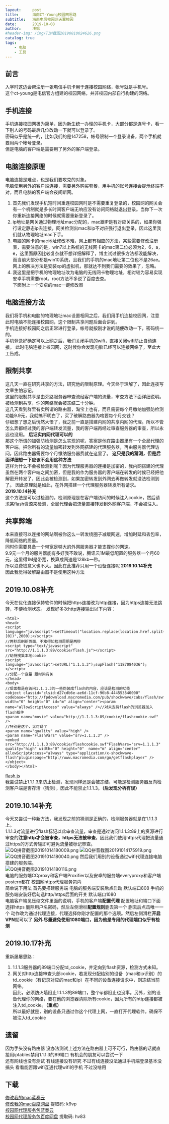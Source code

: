 ```yaml
---
layout:     post
title:      海南CT-Young校园网思路
subtitle:   海南电信校园网天翼校园
date:       2019-10-08
author:     浅唱
#header-img: /img/TIM截图20190810024626.png
catalog: true
tags:
    - 电脑
    - 工具
---
```


## 前言
入学时这边会帮注册一张电信手机卡用于连接校园网络，帐号就是手机号。    
这个ct-young是电信官方组建的校园网络，并非校园内部自行构建的网络。      

## 手机连接
手机连接校园网极为简单，因为新生统一办理的手机卡，大部分都是连号卡，看一下别人的号码最后几位改动一下就可以登录了。    
密码似乎是统一的，比如我们的是147258，帐号限制一个登录设备，两个手机就要用两个帐号登录。    
但是电脑的客户端是需要用了另外的客户端登录。    

## 电脑连接原理
电脑连接是难点，也是我们要攻克的对象。    
电脑使用另外的客户端连接，需要另外购买套餐，用手机的账号连接会提示终端不对，而且电脑的客户端会夜间断网。    
1.  首先我们发现手机短时间重连校园网时是不需要重复登录的，校园网的网关会有一个机制就是多长时间客户端无响应没有访问网络就退出登录。当你下一次你重新连接网络的时候就需要重新登录了。    
2.  ip地址是网关通过物理地址mac分配的，mac跟IP是有对应关系的，如果你强行设定静态ip去连接，网关检测出mac和ip不对应强行退出登录，因此这里我们就从物理地址mac下手。    
3.  电脑的网卡的mac地址修改不难，网上都有相应的方法，某些需要修改注册表，需要注意的是，win7以上系统的无线网卡的mac第二位必须为2，6，a，e，这里面原因比较复杂就不想详细解释了，博主试过很多方法都没能解决，而当前大部分都是win10系统，且我们的手机的mac地址第二位也不是26ae。网上的解决方法是安装xp的虚拟机，那就达不到我们需要的效果了，忽略。
4. 我这里是把手机的物理地址改为电脑的无线网卡物理地址，相对较为容易实现安卓手机需要root。root方法不多说了百度去查。    
下面附上一个安卓的mac一键修改器    

## 电脑连接方法     
我们将手机和电脑的物理地址mac设置相同之后，我们用手机连接校园网，注意此时电脑不能连接校园网，这个限制共享问题后面会讲到。    
手机连接好校园网之后正常进行登录，帐号就按刚才说的随便改动一下，密码统一的。    
手机登录好确定可以上网之后，我们关闭手机的wifi，直接关闭wifi防止自动连接。
此时电脑连接上校园网，这时候你会发现电脑已经可以连接网络了，至此大工告成。

## 限制共享
这几天一直在研究共享的方法，研究他的限制原理。今天终于理解了，因此连夜写文章生怕忘记。    
这里的限制共享是由旁路服务器审查流经客户端的流量，审查方法下面详细说明。被检测到共享，你的网络就会被冻结二十分钟。    
这几天看到群里有卖所谓的路由器，淘宝上也有，而且需要每个月缴纳加强防检测功能9.9元，我就搞不明白了，买了破解路由器为啥要每个月交钱？    
仔细想了想之后恍然大悟了，我之前一直是搭建内网的共享内网的代理。所以不管怎么弄都经过我的客户端转发流量，我的客户端再经过审查服务器的审查，所以永远也没用。    **后证实内网代理可以的**        
那这个所谓的加强防检测是怎么实现的呢，答案是他在路由器里有一个全局代理的客户端。把你所有的流量加密转发到外网搭建的代理服务器，再由服务器代理访问，因此路由器需要每个月缴纳服务器费就在这里了。        **这只是我的猜测，但是后面详细想一下应该不会用这种方法**    
这样为什么不会被检测到呢？因为代理服务器的连接是加密的，我内网搭建的代理虽然在两个客户端之间加密，但是我的作为服务器的客户端在转发的时候已经把他解密开转发了，因此会被检测到，如果加密转发到外网去再做转发就没法检测到了。
因此原理就是如此，在外网搭建一个代理服务器转发所有请求。      
**2019.10.14补充**          
这个方法是可以过检测的，检测原理是在客户端访问的时候注入cookie，然后请求某flash资源来检测，全局代理会把流量直接转发到外网客户端，不会被注入。        

## 共享弊端
本来直接可以连接的网站啊被你这么一转发绕圈子减缓网速，增加时延和丢包率，降低网络的质量。    
同时你需要具备一个带宽足够大的外网服务器才能支撑你的网速。    
9.9元一个月的服务器能有多好我不敢说，腾讯云1M最低配置的服务器一个月60元，这里得1M是带宽，换算成网速是128kb一秒。    
所以浪费钱意义也不大。因此在此推荐只用一个设备连接呢
**2019.10.14补充**          
因此我觉得破解路由器不是使用这种方法    

## 2019.10.08补充
今天在优化连接保持软件的时候把https连接改为http连接，因为https连接无法跳转，不便检测状态。
发现好多次http连接输出以下内容：    

	<html>
	<head>
	<script language="javascript">setTimeout("location.replace(location.href.split(\"#\")[0])",2000);</script>
	//两秒后刷新页面，不难得知检测周期是两秒
	<script type="text/javascript" src="http://1.1.1.3:89/cookie/flash.js"></script>
	//劫持搜集本地cookie
	<script language="javascript">setURL("1.1.1.3");supFlash("1187084036");</script>
	//分配一个变量 跟时间有关
	</head>
	<body>
	//后面都是在访问1.1.1.3的一些伪装成flash的内容，应该是检测的功能
	<object classid="clsid:d27cdb6e-ae6d-11cf-96b8-444553540000" codebase="http://fpdownload.macromedia.com/pub/shockwave/cabs/flash/swflash.cab#version=7,0,0,0" width="0" height="0" id="m" align="center"><param name="allowScriptAccess" value="always" />//对未支持flash的浏览器加入flash插件
	<param name="movie" value="http://1.1.1.3:89/cookie/flashcookie.swf" />
	//特别是这个，太可疑了
	<param name="quality" value="high" />
	<param name="FlashVars" value="srv=1.1.1.3" />
	<embed src="http://1.1.1.3:89/cookie/flashcookie.swf"FlashVars="srv=1.1.1.3" quality="high" width="0" height="0"  name="m" align="center" allowScriptAccess="always" type="application/x-shockwave-flash"pluginspage="http://www.macromedia.com/go/getflashplayer" />
	</object>
	</body></html>
	
[flash.js](/img/flash.js)  
我尝试禁止1.1.1.3来防止检测，发现同样还是会被冻结，可能是检测服务器反向检测客户端是否存活（猜测），因此不能禁止1.1.1.3。**（后发现分析有误）** 


## 2019.10.14补充    
今天又尝试一种新方法，我发现之前的猜测是正确的，检测服务器就是在1.1.1.3上。            
1.1.1.3对流量进行flash标记以此审查流量，审查是通过访问1.1.1.3:89上的资源进行审查的**注意http才会被审查，https无法被审查**。因此我们使用https代理把流量通过https的方式传输即可避免流量被标记审查。            
![QQ拼音截图20191014180009.png](https://cdn.jsdelivr.net/gh/qcnhy/img/QQ拼音截图20191014180009.png)
![QQ拼音截图20191014175919.png](https://cdn.jsdelivr.net/gh/qcnhy/img/QQ拼音截图20191014175919.png)
![QQ拼音截图20191014180040.png](https://cdn.jsdelivr.net/gh/qcnhy/img/QQ拼音截图20191014180040.png)
然后我们用别的设备通过wifi代理连接电脑搭建的服务端。    
![QQ拼音截图20191014180116.png](https://cdn.jsdelivr.net/gh/qcnhy/img/QQ拼音截图20191014180116.png)        
电脑的服务端CCproxy和客户端Proxifier以及安卓的服务端everyproxy和客户端postern都在 校园网https代理服务包内        
简单说下用法 首先要搭建服务端 电脑的服务端安装后点启动 默认端口808 手机的服务端安装好后勾选http/https后面的开关 默认端口1080    
电脑客户端见压缩文件里面的说明，手机的客户端**配置代理** 配置地址和端口下面选择https 删除用户名密码，然后左侧滑栏**配置规则**删去第一个 删去后点击唯一一个 动作改为通过代理连接，代理选择你刚才配置的那个选项。然后左侧滑栏**开启VPN**就可以了
**另外 尽量避免使用1080端口，因为他是专用的代理端口似乎有检测**

## 2019.10.17补充       
重新屡屡思路：
1. 1.1.1.3服务器的89端口分配td_cookie，并定向到flash资源，检测方式未知。    
2. 网关对http连接审查头部cookie，若发现分配给别的设备（mac和ip识别）的td_cookie（有记录对应的mac和ip）在不同的设备连接请求中，则冻结当前网络。    
因此，必须防火墙阻止1.1.1.3的89端口，整个ip都阻止也没事。另外，别的设备代理你的网络，要在他的浏览器清除所有cookie，因为所有的http连接都被注入td_cookie。**（重点）**        
所以最好就是，别的设备只通过你这个代理上网，一直打开代理软件，确保不被注入td_cookie    

## 遗留
因为手头没有路由器 没办法测试上述方法在路由器上可不可行，路由器的话就直接用iptables禁用1.1.1.3的89端口 有机会的朋友可以尝试一下     
还有网线也没有测试 有线连接没有研究 不过有线连接没法通过手机端登录基本没搞头 看看能否跟wifi互通代理wifi的手机 不过没啥用       

## 下载 
[修改我的mac蓝奏云](https://www.lanzous.com/i6bbt0h)          
[修改我的mac百度网盘](https://pan.baidu.com/s/1Kh0fUdRHZ9A8f_PJDV24wA) 提取码: k9vp      
[校园网代理服务包蓝奏云](https://www.lanzous.com/i6th77g)             
[校园网代理服务包百度网盘](https://pan.baidu.com/s/1TaFqdjx4nSGwpnjvB7vMSA) 提取码: hv83             
  
      

